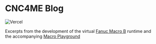 # CNC4ME Blog

![Vercel](https://therealsujitk-vercel-badge.vercel.app/?app=blog-cnc4me-org)

Excerpts from the development of the virtual [Fanuc Macro B](https://github.com/cnc4me/cnc4me/tree/main/packages/fanuc-macro-b)
runtime and the accompanying [Macro Playground](https://playground.cnc4me.org/)
